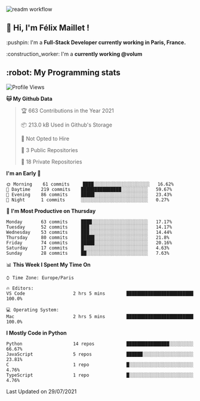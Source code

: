 ![readm workflow](https://github.com/fmaillet24/fmaillet24/actions/workflows/main.yml/badge.svg)

<h2>👋 Hi, I'm Félix Maillet !</h2>

<p>:pushpin: I'm a <strong>Full-Stack Developer currently working in Paris, France.</strong></p>
<p>:construction_worker: I'm a <strong>currently working @volum</strong></p>

<h2>:robot: My Programming stats</h2>

<!--START_SECTION:waka-->
![Profile Views](http://img.shields.io/badge/Profile%20Views-0-blue)

**🐱 My Github Data** 

> 🏆 663 Contributions in the Year 2021
 > 
> 📦 213.0 kB Used in Github's Storage 
 > 
> 🚫 Not Opted to Hire
 > 
> 📜 3 Public Repositories 
 > 
> 🔑 18 Private Repositories  
 > 
**I'm an Early 🐤** 

```text
🌞 Morning    61 commits     ████░░░░░░░░░░░░░░░░░░░░░   16.62% 
🌆 Daytime    219 commits    ███████████████░░░░░░░░░░   59.67% 
🌃 Evening    86 commits     █████░░░░░░░░░░░░░░░░░░░░   23.43% 
🌙 Night      1 commits      ░░░░░░░░░░░░░░░░░░░░░░░░░   0.27%

```
📅 **I'm Most Productive on Thursday** 

```text
Monday       63 commits     ████░░░░░░░░░░░░░░░░░░░░░   17.17% 
Tuesday      52 commits     ███░░░░░░░░░░░░░░░░░░░░░░   14.17% 
Wednesday    53 commits     ███░░░░░░░░░░░░░░░░░░░░░░   14.44% 
Thursday     80 commits     █████░░░░░░░░░░░░░░░░░░░░   21.8% 
Friday       74 commits     █████░░░░░░░░░░░░░░░░░░░░   20.16% 
Saturday     17 commits     █░░░░░░░░░░░░░░░░░░░░░░░░   4.63% 
Sunday       28 commits     ██░░░░░░░░░░░░░░░░░░░░░░░   7.63%

```


📊 **This Week I Spent My Time On** 

```text
⌚︎ Time Zone: Europe/Paris

🔥 Editors: 
VS Code                  2 hrs 5 mins        █████████████████████████   100.0%

💻 Operating System: 
Mac                      2 hrs 5 mins        █████████████████████████   100.0%

```

**I Mostly Code in Python** 

```text
Python                   14 repos            ████████████████░░░░░░░░░   66.67% 
JavaScript               5 repos             ██████░░░░░░░░░░░░░░░░░░░   23.81% 
C                        1 repo              █░░░░░░░░░░░░░░░░░░░░░░░░   4.76% 
TypeScript               1 repo              █░░░░░░░░░░░░░░░░░░░░░░░░   4.76%

```



 Last Updated on 29/07/2021
<!--END_SECTION:waka-->
